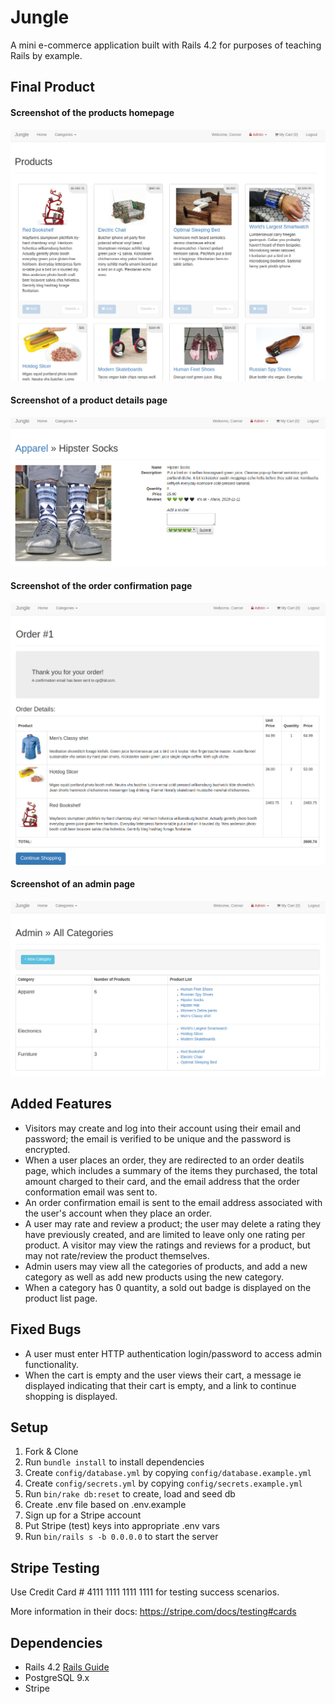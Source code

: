 # Jungle

A mini e-commerce application built with Rails 4.2 for purposes of teaching Rails by example.

## Final Product

#### Screenshot of the products homepage
![Products](https://github.com/connorpeebles/jungle-rails/blob/master/screenshots/Products.png)

#### Screenshot of a product details page
![Product](https://github.com/connorpeebles/jungle-rails/blob/master/screenshots/Product.png) 

#### Screenshot of the order confirmation page
![OrderConfirmation](https://github.com/connorpeebles/jungle-rails/blob/master/screenshots/OrderConfirmation.png)

#### Screenshot of an admin page
![Admin](https://github.com/connorpeebles/jungle-rails/blob/master/screenshots/Admin.png)

## Added Features

* Visitors may create and log into their account using their email and password; the email is verified to be unique and the password is encrypted.
* When a user places an order, they are redirected to an order deatils page, which includes a summary of the items they purchased, the total amount charged to their card, and the email address that the order conformation email was sent to.
* An order confirmation email is sent to the email address associated with the user's account when they place an order.
* A user may rate and review a product; the user may delete a rating they have previously created, and are limited to leave only one rating per product. A visitor may view the ratings and reviews for a product, but may not rate/review the product themselves.
* Admin users may view all the categories of products, and add a new category as well as add new products using the new category.
* When a category has 0 quantity, a sold out badge is displayed on the product list page.

## Fixed Bugs

* A user must enter HTTP authentication login/password to access admin functionality.
* When the cart is empty and the user views their cart, a message ie displayed indicating that their cart is empty, and a link to continue shopping is displayed.

## Setup

1. Fork & Clone
2. Run `bundle install` to install dependencies
3. Create `config/database.yml` by copying `config/database.example.yml`
4. Create `config/secrets.yml` by copying `config/secrets.example.yml`
5. Run `bin/rake db:reset` to create, load and seed db
6. Create .env file based on .env.example
7. Sign up for a Stripe account
8. Put Stripe (test) keys into appropriate .env vars
9. Run `bin/rails s -b 0.0.0.0` to start the server

## Stripe Testing

Use Credit Card # 4111 1111 1111 1111 for testing success scenarios.

More information in their docs: <https://stripe.com/docs/testing#cards>

## Dependencies

* Rails 4.2 [Rails Guide](http://guides.rubyonrails.org/v4.2/)
* PostgreSQL 9.x
* Stripe

